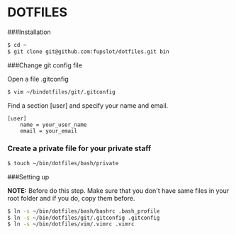 DOTFILES
========

###Installation

```bash
$ cd ~
$ git clone git@github.com:fupslot/dotfiles.git bin
```

###Change git config file

Open a file .gitconfig
```bash
$ vim ~/bindotfiles/git/.gitconfig
```

Find a section [user] and specify your name and email.

	[user]
	    name = your_user_name
	    email = your_email



### Create a private file for your private staff


```bash
$ touch ~/bin/dotfiles/bash/private
```

###Setting up

**NOTE:** Before do this step. Make sure that you don't have same files in your root folder and if you do, copy them before.

```bash
$ ln -s ~/bin/dotfiles/bash/bashrc .bash_profile
$ ln -s ~/bin/dotfiles/git/.gitconfig .gitconfig
$ ln -s ~/bin/dotfiles/vim/.vimrc .vimrc
```
